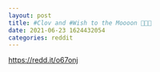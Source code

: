 ```yaml
--- 
layout: post 
title: #Clov and #Wish to the Moooon 🚀✨🌙 
date: 2021-06-23 1624432054 
categories: reddit 
--- 
```

https://redd.it/o67onj
